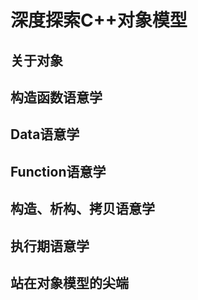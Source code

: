 # 深度探索C++对象模型

## 关于对象

## 构造函数语意学

## Data语意学

## Function语意学

## 构造、析构、拷贝语意学

## 执行期语意学

## 站在对象模型的尖端
